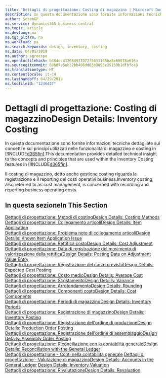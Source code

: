 ```yaml
---
title: 'Dettagli di progettazione: Costing di magazzino | Microsoft Docs'
description: In questa documentazione sono fornite informazioni tecniche dettagliate sui concetti e sui principi utilizzati nelle funzionalità di magazzino e costing in Business Central.
author: SorenGP
ms.service: dynamics365-business-central
ms.topic: article
ms.devlang: na
ms.tgt_pltfrm: na
ms.workload: na
ms.search.keywords: design, inventory, costing
ms.date: 04/01/2019
ms.author: sgroespe
ms.openlocfilehash: b484cc412084937072f5031185ba8c69078a616a
ms.sourcegitcommit: 60b87e5eb32bb408dd65b9855c29159b1dfbfca8
ms.translationtype: HT
ms.contentlocale: it-CH
ms.lasthandoff: 04/29/2019
ms.locfileid: "1246427"
---
```

# <a name="design-details-inventory-costing"></a><span data-ttu-id="2e137-103">Dettagli di progettazione: Costing di magazzino</span><span class="sxs-lookup"><span data-stu-id="2e137-103">Design Details: Inventory Costing</span></span>
<span data-ttu-id="2e137-104">In questa documentazione sono fornite informazioni tecniche dettagliate sui concetti e sui principi utilizzati nelle funzionalità di magazzino e costing in [!INCLUDE[d365fin](includes/d365fin_md.md)].</span><span class="sxs-lookup"><span data-stu-id="2e137-104">This documentation provides detailed technical insight to the concepts and principles that are used within the Inventory Costing features in [!INCLUDE[d365fin](includes/d365fin_md.md)].</span></span>  

<span data-ttu-id="2e137-105">Il costing di magazzino, detto anche gestione costing riguarda la registrazione e il reporting dei costi operativi business.</span><span class="sxs-lookup"><span data-stu-id="2e137-105">Inventory costing, also referred to as cost management, is concerned with recording and reporting business operating costs.</span></span>  

## <a name="in-this-section"></a><span data-ttu-id="2e137-106">In questa sezione</span><span class="sxs-lookup"><span data-stu-id="2e137-106">In This Section</span></span>  
[<span data-ttu-id="2e137-107">Dettagli di progettazione: Metodi di costing</span><span class="sxs-lookup"><span data-stu-id="2e137-107">Design Details: Costing Methods</span></span>](design-details-costing-methods.md)  
[<span data-ttu-id="2e137-108">Dettagli di progettazione: Collegamento articoli</span><span class="sxs-lookup"><span data-stu-id="2e137-108">Design Details: Item Application</span></span>](design-details-item-application.md)  
[<span data-ttu-id="2e137-109">Dettagli di progettazione: Problema noto di collegamento articoli</span><span class="sxs-lookup"><span data-stu-id="2e137-109">Design Details: Known Item Application Issue</span></span>](design-details-inventory-zero-level-open-item-ledger-entries.md)  
[<span data-ttu-id="2e137-110">Dettagli di progettazione: Rettifica costo</span><span class="sxs-lookup"><span data-stu-id="2e137-110">Design Details: Cost Adjustment</span></span>](design-details-cost-adjustment.md)  
[<span data-ttu-id="2e137-111">Dettagli di progettazione: Data di registrazione del movimento di valorizzazione della rettifica</span><span class="sxs-lookup"><span data-stu-id="2e137-111">Design Details: Posting Date on Adjustment Value Entry</span></span>](design-details-inventory-adjustment-value-entry-posting-date.md)  
[<span data-ttu-id="2e137-112">Dettagli di progettazione: Registrazione del costo previsto</span><span class="sxs-lookup"><span data-stu-id="2e137-112">Design Details: Expected Cost Posting</span></span>](design-details-expected-cost-posting.md)  
[<span data-ttu-id="2e137-113">Dettagli di progettazione: Costo medio</span><span class="sxs-lookup"><span data-stu-id="2e137-113">Design Details: Average Cost</span></span>](design-details-average-cost.md)  
[<span data-ttu-id="2e137-114">Dettagli di progettazione: Scostamento</span><span class="sxs-lookup"><span data-stu-id="2e137-114">Design Details: Variance</span></span>](design-details-variance.md)  
[<span data-ttu-id="2e137-115">Dettagli di progettazione: Arrotondamento</span><span class="sxs-lookup"><span data-stu-id="2e137-115">Design Details: Rounding</span></span>](design-details-rounding.md)  
[<span data-ttu-id="2e137-116">Dettagli di progettazione: Componenti costo</span><span class="sxs-lookup"><span data-stu-id="2e137-116">Design Details: Cost Components</span></span>](design-details-cost-components.md)  
[<span data-ttu-id="2e137-117">Dettagli di progettazione: Periodi di magazzino</span><span class="sxs-lookup"><span data-stu-id="2e137-117">Design Details: Inventory Periods</span></span>](design-details-inventory-periods.md)  
[<span data-ttu-id="2e137-118">Dettagli di progettazione: Registrazione di magazzino</span><span class="sxs-lookup"><span data-stu-id="2e137-118">Design Details: Inventory Posting</span></span>](design-details-inventory-posting.md)  
[<span data-ttu-id="2e137-119">Dettagli di progettazione: Registrazione dell'ordine di produzione</span><span class="sxs-lookup"><span data-stu-id="2e137-119">Design Details: Production Order Posting</span></span>](design-details-production-order-posting.md)  
[<span data-ttu-id="2e137-120">Dettagli di progettazione: Registrazione dell'ordine di assemblaggio</span><span class="sxs-lookup"><span data-stu-id="2e137-120">Design Details: Assembly Order Posting</span></span>](design-details-assembly-order-posting.md)  
[<span data-ttu-id="2e137-121">Dettagli di progettazione: Riconciliazione con la contabilità generale</span><span class="sxs-lookup"><span data-stu-id="2e137-121">Design Details: Reconciliation with the General Ledger</span></span>](design-details-reconciliation-with-the-general-ledger.md)  
<span data-ttu-id="2e137-122">[Dettagli di progettazione - Conti nella contabilità generale](design-details-accounts-in-the-general-ledger.md)
[Dettagli di progettazione - Valutazione di magazzino](design-details-inventory-valuation.md)</span><span class="sxs-lookup"><span data-stu-id="2e137-122">[Design Details: Accounts in the General Ledger](design-details-accounts-in-the-general-ledger.md)
[Design Details: Inventory Valuation](design-details-inventory-valuation.md)</span></span>  
[<span data-ttu-id="2e137-123">Dettagli di progettazione: Rivalutazione</span><span class="sxs-lookup"><span data-stu-id="2e137-123">Design Details: Revaluation</span></span>](design-details-revaluation.md)
